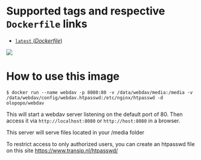 # Supported tags and respective `Dockerfile` links

-	[`latest` (*Dockerfile*)](https://github.com/sashgorokhov/docker-nginx-webdav/blob/master/Dockerfile)

[![](https://badge.imagelayers.io/sashgorokhov/webdav:latest.svg)](https://imagelayers.io/?images=sashgorokhov/webdav:latest 'Get your own badge on imagelayers.io')

# How to use this image

```console
$ docker run --name webdav -p 8080:80 -v /data/webdav/media:/media -v /data/webdav/config/webdav.htpasswd:/etc/nginx/htpasswd -d olopopo/webdav
```
This will start a webdav server listening on the default port of 80.
Then access it via `http://localhost:8080` or `http://host:8080` in a browser.

This server will serve files located in your /media folder

To restrict access to only authorized users, you can create an htpasswd file on this site https://www.transip.nl/htpasswd/ 
